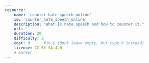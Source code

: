 ```yaml
---
resource:
    name: 'counter hate speech online'
    id: 'counter_hate_speech_online'    
    description: "What is hate speech and how to counter it."
    url: ''
    duration: 20
    difficulty: 2
    cost: 0      #in $ (dont leave empty, but type 0 instead)
    license: CC BY-SA 4.0
    # marker
---
```


